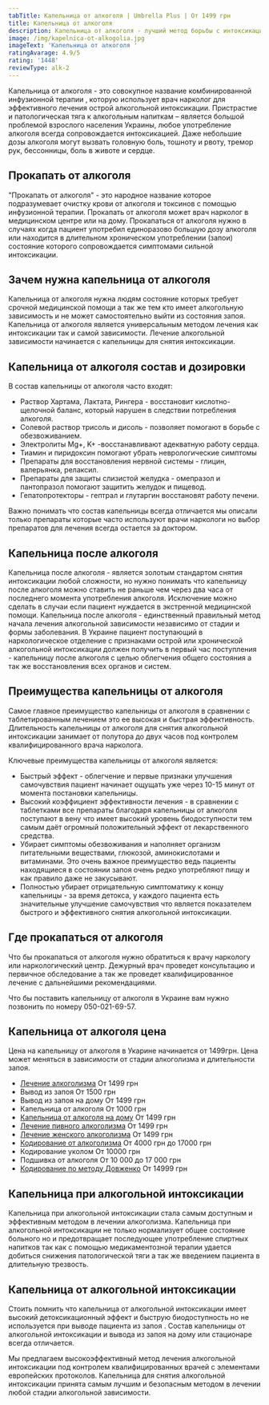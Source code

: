 ```yaml
---
tabTitle: Капельница от алкоголя | Umbrella Plus | От 1499 грн
title: Капельница от алкоголя
description: Капельница от алкоголя - лучший метод борьбы с интоксикацией
image: /img/kapelnica-ot-alkogolia.jpg
imageText: 'Капельница от алкоголя '
ratingAvarage: 4.9/5
rating: '1448'
reviewType: alk-2
---
```


Капельница от алкоголя - это совокупное название комбинированной инфузионной терапии , которую использует врач нарколог для эффективного лечения острой алкогольной интоксикации. Пристрастие и патологическая тяга к алкогольным напиткам – является большой проблемой взрослого населения Украины, любое употребление алкоголя всегда сопровождается интоксикацией. Даже небольшие дозы алкоголя могут вызвать головную боль, тошноту и рвоту, тремор рук, бессонницы, боль в животе и сердце.

## Прокапать от алкоголя

"Прокапать от алкоголя" - это народное название которое подразумевает очистку крови от алкоголя и токсинов с помощью инфузионной терапии. Прокапать от алкоголя может врач нарколог в медицинском центре или на дому. Прокапаться от алкоголя нужно в случаях когда пациент употребил единоразово большую дозу алкоголя или находится в длительном хроническом употреблении (запои) состояние которого сопровождается симптомами сильной интоксикации.

## Зачем нужна капельница от алкоголя

Капельница от алкоголя нужна людям состояние которых требует срочной медицинской помощи а так же тем кто имеет алкогольную зависимость и не может самостоятельно выйти из состояния запоя. Капельница от алкоголя является универсальным методом лечения как интоксикации так и самой зависимости. Лечение алкогольной зависимости начинается с капельницы для снятия интоксикации.

## Капельница от алкоголя состав и дозировки

В состав капельницы от алкоголя часто входят:

* Раствор Хартама, Лактата, Рингера - восстановит кислотно-щелочной баланс, который нарушен в следствии потребления алкоголя.
* Солевой раствор трисоль и дисоль - позволяет помогают в борьбе с обезвоживанием.
* Электролиты Mg+, K+ -восстанавливают адекватную работу сердца.
* Тиамин и пиридоксин помогают убрать неврологические симптомы
* Препараты для восстановления нервной системы - глицин, валерьянка, релаксил.
* Препараты для защиты слизистой желудка - омепразол и пантопразол помогают защитить желудок и пищевод.
* Гепатопротекторы - гептрал и глутаргин восстановят работу печени.

Важно понимать что состав капельницы всегда отличается мы описали только препараты которые часто используют врачи наркологи но выбор препаратов для лечения всегда остается за доктором.

## Капельница после алкоголя

Капельница после алкоголя - является золотым стандартом снятия интоксикации любой сложности, но нужно понимать что капельницу после алкоголя можно ставить не раньше чем через два часа от последнего момента употребления алкоголя. Исключение можно сделать в случаи если пациент нуждается в экстренной медицинской помощи. Капельница после алкоголя - единственный правильный метод начала лечения алкогольной зависимости независимо от стадии и формы заболевания. В Украине пациент поступающий в наркологическое отделение с признаками острой или хронической алкогольной интоксикации должен получить в первый час поступления - капельницу после алкоголя с целью облегчения общего состояния а так же восстановления всех органов и систем.

## Преимущества капельницы от алкоголя

Самое главное преимущество капельницы от алкоголя в сравнении с таблетированным лечением это ее высокая и быстрая эффективность. Длительность капельницы от алкоголя для снятия алкогольной интоксикации занимает от полутора до двух часов под контролем квалифицированного врача нарколога.

Ключевые преимущества капельницы от алкоголя является:

* Быстрый эффект - облегчение и первые признаки улучшения самочувствия пациент начинает ощущать уже через 10-15 минут от момента постановки капельницы.
* Высокий коэффициент эффективности лечения - в сравнении с таблетками все препараты благодаря капельницы от алкоголя поступают в вену что имеет высокий уровень биодоступности тем самым даёт огромный положительный эффект от лекарственного средства. 
* Убирает симптомы обезвоживания и наполняет организм питательными веществами, глюкозой, аминокислотами и витаминами. Это очень важное преимущество ведь пациенты находящиеся в состоянии запоя очень редко употребляют пищу и как правило даже не закусывают.
* Полностью убирает отрицательную симптоматику к концу капельницы - за время детокса,  у каждого пациента есть значительные улучшение самочувствия что является показателем быстрого и эффективного снятия алкогольной интоксикации.

## Где прокапаться от алкоголя

Что бы прокапаться от алкоголя нужно обратиться к врачу наркологу или наркологический центр. Дежурный врач проведет консультацию и первичное обследование а так же проведет квалифицированное лечение с дальнейшими рекомендациями.

Что бы поставить капельницу от алкоголя в Украине вам нужно позвонить по номеру 050-021-69-57.

## Капельница от алкоголя цена

Цена на капельницу от алкоголя в Укарине начинается от 1499грн. Цена может меняться в зависимости от стадии алкоголизма и длительности запоя.

* [Лечение алкоголизма](https://umbrella-plus.com.ua/services/lechenie_alkogokizma) От 1499 грн
* Вывод из запоя От 1500 грн
* Вывод из запоя на дому От 1499 грн 
* Капельница от алкоголя От 1000 грн 
* [Капельница от алкоголя на дому](https://umbrella-plus.com.ua/services/kapelnica-ot-alkogola-na-domy) От 1499 грн 
* [Лечение пивного алкоголизма](https://umbrella-plus.com.ua/services/lechenie_pivnogo_alkogolizm) От 1499 грн 
* [Лечение женского алкоголизма](https://umbrella-plus.com.ua/services/lechenie_jenskogo_alkogolizma) От 1499 грн 
* [Кодирование от алкоголизма](https://umbrella-plus.com.ua/services/kodirovka_ot_alkogolizma) От 4000 грн до 17000 грн 
* Кодирование уколом От 10000 грн 
* Подшивка от алкоголя От 10 000 до 17 000 грн
*  [Кодирование по методу Довженко](https://umbrella-plus.com.ua/services/kodirovka-po-dovjenko) От 14999 грн

## Капельница при алкогольной интоксикации

Капельница при алкогольной интоксикации стала самым доступным и эффективным методом в лечении алкоголизма. Капельница при алкогольной интоксикации не только нормализует общее состояние больного но и предотвращает последующее употребление спиртных напитков так как с помощью медикаментозной терапии удается добиться снижения патологической тяги а так же введением пациента в длительную трезвость.

## Капельница от алкогольной интоксикации

Стоить помнить что капельница от алкогольной интоксикации имеет высокий детоксикационный эффект и быструю биодоступность но не используется при выводе пациента из запоя . Состав капельницы от алкогольной интоксикации и вывода из запоя на дому или стационаре всегда отличается.

Мы предлагаем высокоэффективный метод лечения алкогольной интоксикации под контролем квалифицированных врачей с элементами европейских протоколов. Капельница для снятия алкогольной интоксикации принята самым лучшим и безопасным методом в лечении любой стадии алкогольной зависимости.
